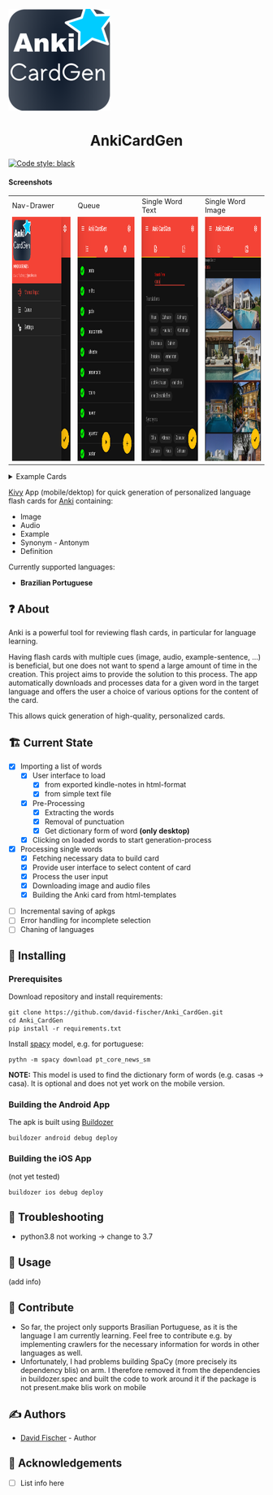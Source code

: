 ![Logo](src/assets/AnkiCardGen_small.png)

<h1 align="center">AnkiCardGen</h1>



[![Code style: black](https://img.shields.io/badge/code%20style-black-000000.svg)](https://github.com/psf/black)

#### Screenshots

<table>
  <tr>
      <td>Nav-Drawer</td>
      <td>Queue</td>
      <td>Single Word Text</td>
      <td>Single Word Image</td>
  </tr>
  <tr>
    <td><img src="screenshots/nav_drawer_open.png" width=270 height=480></td>
    <td><img src="screenshots/screen_queue.png" width=270 height=480></td>
    <td><img src="screenshots/example_word_text.png" width=270 height=480></td>
    <td><img src="screenshots/example_word_images.png" width=270 height=480></td>
  </tr>
 </table>
<details>
<summary>Example Cards</summary>
<table>
  <tr>
      <td>Word-Meaning Front</td>
      <td>Meaning-Word Front</td>
      <td>Back</td>
  </tr>
  <tr>
    <td><img src="screenshots/casa/pt-meaning_front.png" width=270 height=480></td>
    <td><img src="screenshots/casa/meaning-pt_front.png" width=270 height=480></td>
    <td><img src="screenshots/casa/pt-meaning_back.png" width=270 height=480></td>
  </tr>
  <tr>
    <td><img src="screenshots/convite/pt-meaning_front.png" width=270 height=480></td>
    <td><img src="screenshots/convite/meaning-pt_front.png" width=270 height=480></td>
    <td><img src="screenshots/convite/pt-meaning_back.png" width=270 height=480></td>
  </tr>
  <tr>
    <td><img src="screenshots/comecar/pt-meaning_front.png" width=270 height=480></td>
    <td><img src="screenshots/comecar/meaning-pt_front.png" width=270 height=480></td>
    <td><img src="screenshots/comecar/pt-meaning_back.png" width=270 height=480></td>
  </tr>
 </table>
</details>

[Kivy](https://kivy.org/) App (mobile/dektop) for quick generation of personalized language flash cards for [Anki](https://apps.ankiweb.net/) containing:

* Image
* Audio
* Example
* Synonym - Antonym
* Definition

Currently supported languages:
* **Brazilian Portuguese**

## ❓ About

Anki is a powerful tool for reviewing flash cards, in particular for language learning.

Having flash cards with multiple cues (image, audio, example-sentence, ...) is beneficial, but one does not want to spend a large amount of time in the creation. This project aims to provide the solution to this process. The app automatically downloads and processes data for a given word in the target language and offers the user a choice of various options for the content of the card.

This allows quick generation of high-quality, personalized cards.

## 🏗 Current State

* [x] Importing a list of words
    * [x] User interface to load
        * [x] from exported kindle-notes in html-format
        * [x] from simple text file
    * [x] Pre-Processing
        * [x] Extracting the words
        * [x] Removal of punctuation
        * [x] Get dictionary form of word **(only desktop)**
    * [x] Clicking on loaded words to start generation-process
* [x] Processing single words
    * [x] Fetching necessary data to build card
    * [x] Provide user interface to select content of card
    * [x] Process the user input
    * [x] Downloading image and audio files
    * [x] Building the Anki card from html-templates

- [ ] Incremental saving of apkgs
- [ ] Error handling for incomplete selection
- [ ] Chaning of languages

## 🚧 Installing

### Prerequisites

Download repository and install requirements:

```
git clone https://github.com/david-fischer/Anki_CardGen.git
cd Anki_CardGen
pip install -r requirements.txt
```

Install [spacy](https://github.com/explosion/spaCy) model, e.g. for portuguese:

```
pythn -m spacy download pt_core_news_sm
```

**NOTE:** This model is used to find the dictionary form of words (e.g. casas -> casa). It is optional and does not yet work on the mobile version.

### Building the Android App

The apk is built using [Buildozer](https://buildozer.readthedocs.io/en/latest/)
```
buildozer android debug deploy
```

### Building the iOS App
(not yet tested)
```
buildozer ios debug deploy
```

## 🎯 Troubleshooting

* python3.8 not working -> change to 3.7

## 🔧 Usage
(add info)

## 🚀 Contribute
* So far, the project only supports Brasilian Portuguese, as it is the language I am currently learning.
  Feel free to contribute e.g. by implementing crawlers for the necessary information for words in other languages as well.
* Unfortunately, I had problems building SpaCy (more precisely its dependency blis) on arm. I therefore removed it from the dependencies in buildozer.spec and built the code to work around it if the package is not present.make blis work on mobile

## ✍️ Authors
- [David Fischer](https://github.com/david-fischer) - Author

<!--
See also the list of [contributors](https://link/to/contributers) who participated in this project.
-->

## 🎉 Acknowledgements

* [ ] List info here
